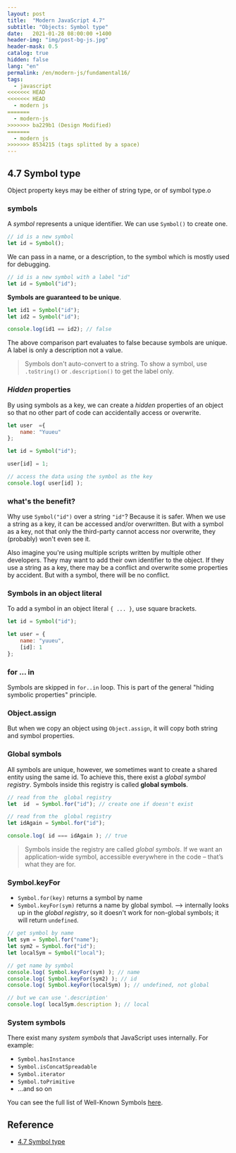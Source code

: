 ```yaml
---
layout: post
title:  "Modern JavaScript 4.7"
subtitle: "Objects: Symbol type"
date:   2021-01-28 08:00:00 +1400
header-img: "img/post-bg-js.jpg"
header-mask: 0.5
catalog: true
hidden: false
lang: "en"
permalink: /en/modern-js/fundamental16/
tags:
  - javascript
<<<<<<< HEAD
<<<<<<< HEAD
  - modern js
=======
  - modern-js
>>>>>>> ba229b1 (Design Modified)
=======
  - modern js
>>>>>>> 8534215 (tags splitted by a space)
---
```


## 4.7 Symbol type
Object property keys may be either of string type, or of symbol type.o

### symbols
A *symbol* represents a unique identifier. We can use `Symbol()` to create one.

```js
// id is a new symbol
let id = Symbol();
```

We can pass in a name, or a description, to the symbol which is mostly used for debugging.
```js
// id is a new symbol with a label "id"
let id = Symbol("id");
```

**Symbols are guaranteed to be unique**.
```js
let id1 = Symbol("id");
let id2 = Symbol("id");

console.log(id1 == id2); // false
```

The above comparison part evaluates to false because symbols are unique. A label is only a description not a value.

> Symbols don't auto-convert to a string. To show a symbol, use `.toString()` or `.description()` to get the label only.

### *Hidden* properties
By using symbols as a key, we can create a *hidden* properties of an object so that no other part of code can accidentally access or overwrite.

```js
let user  ={
    name: "Yuueu"
};

let id = Symbol("id");

user[id] = 1;

// access the data using the symbol as the key
console.log( user[id] ); 
```

### what's the benefit?
Why use `Symbol("id")` over a string `"id"`? Because it is safer. 
When we use a string as a key, it can be accessed and/or overwritten. But with a symbol as a key, not that only the third-party cannot access nor overwrite, they (probably) won't even see it.

Also imagine you're using multiple scripts written by multiple other developers. They may want to add their own identifier to the object. If they use a string as a key, there may be a conflict and overwrite some properties by accident. But with a symbol, there will be no conflict.

### Symbols in an object literal
To add a symbol in an object literal `{ ... }`, use square brackets.

```js
let id = Symbol("id");

let user = {
    name: "yuueu",
    [id]: 1
};
```

### for ... in
Symbols are skipped in `for..in` loop. This is part of the general "hiding symbolic properties" principle.

### Object.assign
But when we copy an object using `Object.assign`, it will copy both string and symbol properties.

### Global symbols
All symbols are unique, however, we sometimes  want to create a shared entity using the same id. To achieve this, there exist a *global symbol registry*. Symbols inside this registry is called **global symbols**.

```js
// read from the  global registry
let  id  = Symbol.for("id"); // create one if doesn't exist

// read from the  global registry
let idAgain = Symbol.for("id");

console.log( id === idAgain ); // true
```

> Symbols inside the registry are called _global symbols_. If we want an application-wide symbol, accessible everywhere in the code – that’s what they are for.

### Symbol.keyFor
- `Symbol.for(key)` returns a symbol by name
- `Symbol.keyFor(sym)` returns a name by global symbol.
	--> internally looks up in the *global registry*, so it doesn't work for non-global symbols; it will return `undefined`.

```js
// get symbol by name
let sym = Symbol.for("name");
let sym2 = Symbol.for("id");
let localSym = Symbol("local");

// get name by symbol
console.log( Symbol.keyFor(sym) ); // name
console.log( Symbol.keyFor(sym2) ); // id
console.log( Symbol.keyFor(localSym) ); // undefined, not global

// but we can use '.description'
console.log( localSym.description ); // local
```

### System symbols
There exist many *system symbols* that JavaScript uses internally.
For example:
- `Symbol.hasInstance`
- `Symbol.isConcatSpreadable`
- `Symbol.iterator`
- `Symbol.toPrimitive`
- ...and so on

You can see the full list of Well-Known Symbols [here](https://tc39.es/ecma262/#sec-well-known-symbols).

## Reference
- [4.7 Symbol type](https://javascript.info/symbol)
